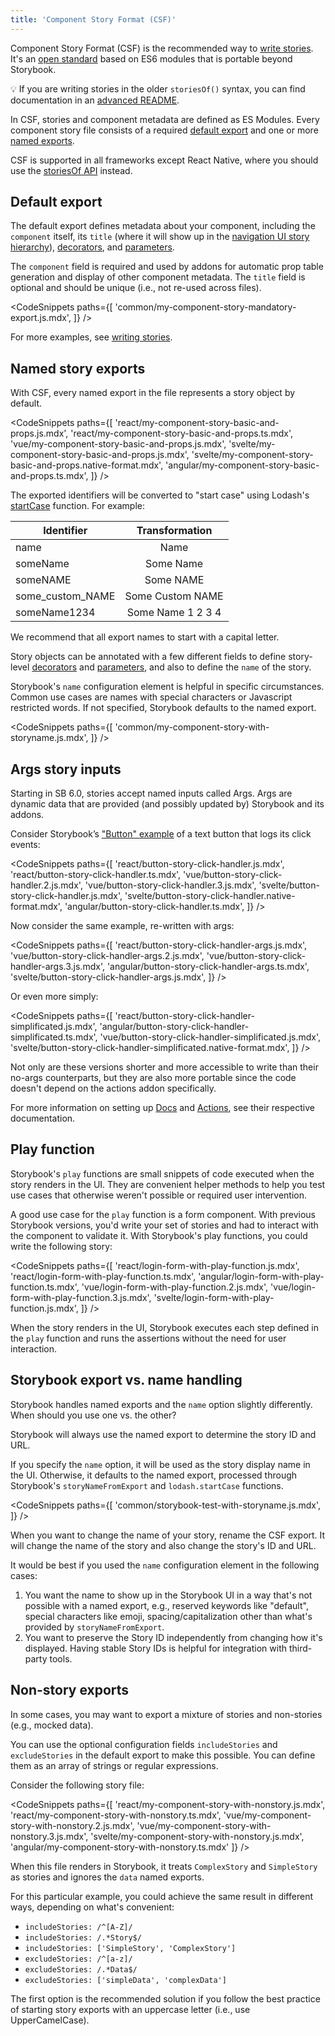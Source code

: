 ```yaml
---
title: 'Component Story Format (CSF)'
---
```


Component Story Format (CSF) is the recommended way to [write stories](../writing-stories/introduction.md). It's an [open standard](https://github.com/ComponentDriven/csf) based on ES6 modules that is portable beyond Storybook.

<div class="aside">

💡 If you are writing stories in the older `storiesOf()` syntax, you can find documentation in an [advanced README](../../lib/core/docs/storiesOf.md).

</div>

In CSF, stories and component metadata are defined as ES Modules. Every component story file consists of a required [default export](https://developer.mozilla.org/en-US/docs/Web/JavaScript/Reference/Statements/export#Using_the_default_export) and one or more [named exports](https://developer.mozilla.org/en-US/docs/Web/JavaScript/Reference/Statements/export).

CSF is supported in all frameworks except React Native, where you should use the [storiesOf API](../../lib/core/docs/storiesOf.md) instead.

## Default export

The default export defines metadata about your component, including the `component` itself, its `title` (where it will show up in the [navigation UI story hierarchy](../writing-stories/naming-components-and-hierarchy.md#sorting-stories)), [decorators](../writing-stories/decorators.md), and [parameters](../writing-stories/parameters.md).

The `component` field is required and used by addons for automatic prop table generation and display of other component metadata. The `title` field is optional and should be unique (i.e., not re-used across files).

<!-- prettier-ignore-start -->

<CodeSnippets
  paths={[
    'common/my-component-story-mandatory-export.js.mdx',
  ]}
/>

<!-- prettier-ignore-end -->

For more examples, see [writing stories](../writing-stories/introduction.md).

## Named story exports

With CSF, every named export in the file represents a story object by default.

<!-- prettier-ignore-start -->

<CodeSnippets
  paths={[
    'react/my-component-story-basic-and-props.js.mdx',
    'react/my-component-story-basic-and-props.ts.mdx',
    'vue/my-component-story-basic-and-props.js.mdx',
    'svelte/my-component-story-basic-and-props.js.mdx',
    'svelte/my-component-story-basic-and-props.native-format.mdx',
    'angular/my-component-story-basic-and-props.ts.mdx',
  ]}
/>

<!-- prettier-ignore-end -->

The exported identifiers will be converted to "start case" using Lodash's [startCase](https://lodash.com/docs/#startCase) function. For example:

| Identifier       |  Transformation   |
| ---------------- | :---------------: |
| name             |       Name        |
| someName         |     Some Name     |
| someNAME         |     Some NAME     |
| some_custom_NAME | Some Custom NAME  |
| someName1234     | Some Name 1 2 3 4 |

We recommend that all export names to start with a capital letter.

Story objects can be annotated with a few different fields to define story-level [decorators](../writing-stories/decorators.md) and [parameters](../writing-stories/parameters.md), and also to define the `name` of the story.

Storybook's `name` configuration element is helpful in specific circumstances. Common use cases are names with special characters or Javascript restricted words. If not specified, Storybook defaults to the named export.

<!-- prettier-ignore-start -->

<CodeSnippets
  paths={[
    'common/my-component-story-with-storyname.js.mdx',
  ]}
/>

<!-- prettier-ignore-end -->

## Args story inputs

Starting in SB 6.0, stories accept named inputs called Args. Args are dynamic data that are provided (and possibly updated by) Storybook and its addons.

Consider Storybook’s ["Button" example](../writing-stories/introduction.md#defining-stories) of a text button that logs its click events:

<!-- prettier-ignore-start -->

<CodeSnippets
  paths={[
    'react/button-story-click-handler.js.mdx',
    'react/button-story-click-handler.ts.mdx',
    'vue/button-story-click-handler.2.js.mdx',
    'vue/button-story-click-handler.3.js.mdx',
    'svelte/button-story-click-handler.js.mdx',
    'svelte/button-story-click-handler.native-format.mdx',
    'angular/button-story-click-handler.ts.mdx',
  ]}
/>

<!-- prettier-ignore-end -->

Now consider the same example, re-written with args:

<!-- prettier-ignore-start -->

<CodeSnippets
  paths={[
    'react/button-story-click-handler-args.js.mdx',
    'vue/button-story-click-handler-args.2.js.mdx',
    'vue/button-story-click-handler-args.3.js.mdx',
    'angular/button-story-click-handler-args.ts.mdx',
    'svelte/button-story-click-handler-args.js.mdx',
  ]}
/>

<!-- prettier-ignore-end -->


Or even more simply:

<!-- prettier-ignore-start -->

<CodeSnippets
  paths={[
    'react/button-story-click-handler-simplificated.js.mdx',
    'angular/button-story-click-handler-simplificated.ts.mdx',
    'vue/button-story-click-handler-simplificated.js.mdx',
    'svelte/button-story-click-handler-simplificated.native-format.mdx',
  ]}
/>

<!-- prettier-ignore-end -->

Not only are these versions shorter and more accessible to write than their no-args counterparts, but they are also more portable since the code doesn't depend on the actions addon specifically.

For more information on setting up [Docs](../writing-docs/introduction.md) and [Actions](../essentials/actions.md), see their respective documentation.

## Play function

Storybook's `play` functions are small snippets of code executed when the story renders in the UI. They are convenient helper methods to help you test use cases that otherwise weren't possible or required user intervention.

A good use case for the `play` function is a form component. With previous Storybook versions, you'd write your set of stories and had to interact with the component to validate it. With Storybook's play functions, you could write the following story:

<!-- prettier-ignore-start -->

<CodeSnippets
  paths={[
    'react/login-form-with-play-function.js.mdx',
    'react/login-form-with-play-function.ts.mdx',
    'angular/login-form-with-play-function.ts.mdx',
    'vue/login-form-with-play-function.2.js.mdx',
    'vue/login-form-with-play-function.3.js.mdx',
    'svelte/login-form-with-play-function.js.mdx',
  ]}
/>

<!-- prettier-ignore-end -->

When the story renders in the UI, Storybook executes each step defined in the `play` function and runs the assertions without the need for user interaction.

## Storybook export vs. name handling

Storybook handles named exports and the `name` option slightly differently. When should you use one vs. the other?

Storybook will always use the named export to determine the story ID and URL.

If you specify the `name` option, it will be used as the story display name in the UI. Otherwise, it defaults to the named export, processed through Storybook's `storyNameFromExport` and `lodash.startCase` functions.

<!-- prettier-ignore-start -->

<CodeSnippets
  paths={[
    'common/storybook-test-with-storyname.js.mdx',
  ]}
/>

<!-- prettier-ignore-end -->

When you want to change the name of your story, rename the CSF export. It will change the name of the story and also change the story's ID and URL.

It would be best if you used the `name` configuration element in the following cases:

1. You want the name to show up in the Storybook UI in a way that's not possible with a named export, e.g., reserved keywords like "default", special characters like emoji, spacing/capitalization other than what's provided by `storyNameFromExport`.
2. You want to preserve the Story ID independently from changing how it's displayed. Having stable Story IDs is helpful for integration with third-party tools.

## Non-story exports

In some cases, you may want to export a mixture of stories and non-stories (e.g., mocked data).

You can use the optional configuration fields `includeStories` and `excludeStories` in the default export to make this possible. You can define them as an array of strings or regular expressions.

Consider the following story file:

<!-- prettier-ignore-start -->

<CodeSnippets
  paths={[
    'react/my-component-story-with-nonstory.js.mdx',
    'react/my-component-story-with-nonstory.ts.mdx',
    'vue/my-component-story-with-nonstory.2.js.mdx',
    'vue/my-component-story-with-nonstory.3.js.mdx',
    'svelte/my-component-story-with-nonstory.js.mdx',
    'angular/my-component-story-with-nonstory.ts.mdx'
  ]}
/>

<!-- prettier-ignore-end -->

When this file renders in Storybook, it treats `ComplexStory` and `SimpleStory` as stories and ignores the `data` named exports.

For this particular example, you could achieve the same result in different ways, depending on what's convenient:

- `includeStories: /^[A-Z]/`
- `includeStories: /.*Story$/`
- `includeStories: ['SimpleStory', 'ComplexStory']`
- `excludeStories: /^[a-z]/`
- `excludeStories: /.*Data$/`
- `excludeStories: ['simpleData', 'complexData']`

The first option is the recommended solution if you follow the best practice of starting story exports with an uppercase letter (i.e., use UpperCamelCase).